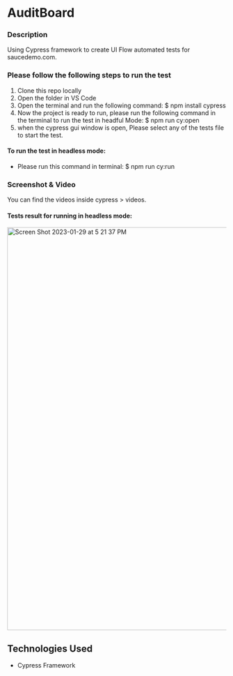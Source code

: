 # AuditBoard

### Description
Using Cypress framework to create UI Flow automated tests for saucedemo.com.


### Please follow the following steps to run the test 
1. Clone this repo locally
2. Open the folder in VS Code
3. Open the terminal and run the following command: $ npm install cypress
4. Now the project is ready to run, please run the following command in the terminal to run the test in headful Mode: $ npm run cy:open
5. when the cypress gui window is open, Please select any of the tests file to start the test.


#### To run the test in headless mode:
- Please run this command in terminal: $ npm run cy:run

### Screenshot & Video
You can find the videos inside cypress > videos.

#### Tests result for running in headless mode:
<img width="924" alt="Screen Shot 2023-01-29 at 5 21 37 PM" src="https://user-images.githubusercontent.com/65691982/215569286-9366229d-bbc4-4bce-aa06-f12663d1001e.png">



## Technologies Used
- Cypress Framework
